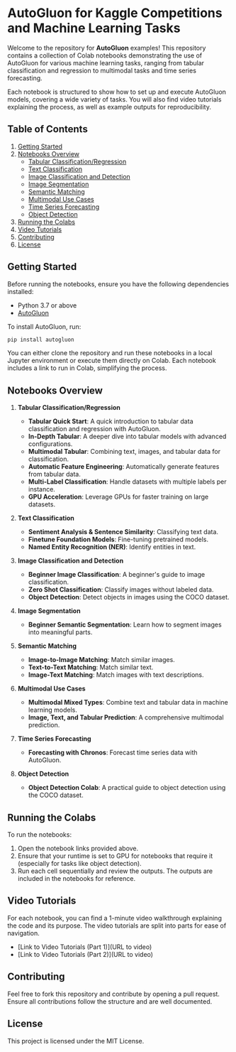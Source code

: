 # AutoGluon for Kaggle Competitions and Machine Learning Tasks

Welcome to the repository for **AutoGluon** examples! This repository contains a collection of Colab notebooks demonstrating the use of AutoGluon for various machine learning tasks, ranging from tabular classification and regression to multimodal tasks and time series forecasting.

Each notebook is structured to show how to set up and execute AutoGluon models, covering a wide variety of tasks. You will also find video tutorials explaining the process, as well as example outputs for reproducibility.

## Table of Contents
1. [Getting Started](#getting-started)
2. [Notebooks Overview](#notebooks-overview)
   - [Tabular Classification/Regression](#tabular-classificationregression)
   - [Text Classification](#text-classification)
   - [Image Classification and Detection](#image-classification-and-detection)
   - [Image Segmentation](#image-segmentation)
   - [Semantic Matching](#semantic-matching)
   - [Multimodal Use Cases](#multimodal-use-cases)
   - [Time Series Forecasting](#time-series-forecasting)
   - [Object Detection](#object-detection)
3. [Running the Colabs](#running-the-colabs)
4. [Video Tutorials](#video-tutorials)
5. [Contributing](#contributing)
6. [License](#license)

## Getting Started

Before running the notebooks, ensure you have the following dependencies installed:

- Python 3.7 or above
- [AutoGluon](https://auto.gluon.ai/stable/index.html)

To install AutoGluon, run:

```bash
pip install autogluon
```
You can either clone the repository and run these notebooks in a local Jupyter environment or execute them directly on Colab. Each notebook includes a link to run in Colab, simplifying the process.

## Notebooks Overview

1. **Tabular Classification/Regression**
   - **Tabular Quick Start**: A quick introduction to tabular data classification and regression with AutoGluon.
   - **In-Depth Tabular**: A deeper dive into tabular models with advanced configurations.
   - **Multimodal Tabular**: Combining text, images, and tabular data for classification.
   - **Automatic Feature Engineering**: Automatically generate features from tabular data.
   - **Multi-Label Classification**: Handle datasets with multiple labels per instance.
   - **GPU Acceleration**: Leverage GPUs for faster training on large datasets.

2. **Text Classification**
   - **Sentiment Analysis & Sentence Similarity**: Classifying text data.
   - **Finetune Foundation Models**: Fine-tuning pretrained models.
   - **Named Entity Recognition (NER)**: Identify entities in text.

3. **Image Classification and Detection**
   - **Beginner Image Classification**: A beginner's guide to image classification.
   - **Zero Shot Classification**: Classify images without labeled data.
   - **Object Detection**: Detect objects in images using the COCO dataset.

4. **Image Segmentation**
   - **Beginner Semantic Segmentation**: Learn how to segment images into meaningful parts.

5. **Semantic Matching**
   - **Image-to-Image Matching**: Match similar images.
   - **Text-to-Text Matching**: Match similar text.
   - **Image-Text Matching**: Match images with text descriptions.

6. **Multimodal Use Cases**
   - **Multimodal Mixed Types**: Combine text and tabular data in machine learning models.
   - **Image, Text, and Tabular Prediction**: A comprehensive multimodal prediction.

7. **Time Series Forecasting**
   - **Forecasting with Chronos**: Forecast time series data with AutoGluon.

8. **Object Detection**
   - **Object Detection Colab**: A practical guide to object detection using the COCO dataset.

## Running the Colabs

To run the notebooks:

1. Open the notebook links provided above.
2. Ensure that your runtime is set to GPU for notebooks that require it (especially for tasks like object detection).
3. Run each cell sequentially and review the outputs. The outputs are included in the notebooks for reference.

## Video Tutorials

For each notebook, you can find a 1-minute video walkthrough explaining the code and its purpose. The video tutorials are split into parts for ease of navigation.

- [Link to Video Tutorials (Part 1)](URL to video)
- [Link to Video Tutorials (Part 2)](URL to video)

## Contributing

Feel free to fork this repository and contribute by opening a pull request. Ensure all contributions follow the structure and are well documented.

## License

This project is licensed under the MIT License.

  

